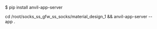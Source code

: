 $ pip install anvil-app-server

cd /root/socks_ss_gfw_ss_socks/material_design_1 && anvil-app-server --app .





